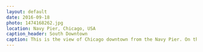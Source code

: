 ```yaml
---
layout: default
date: 2016-09-18
photo: 1474168262.jpg
location: Navy Pier, Chicago, USA
caption_header: South Downtown
caption: This is the view of Chicago downtown from the Navy Pier. On the bottom left one can see the famous Millenium Park.
---
```


